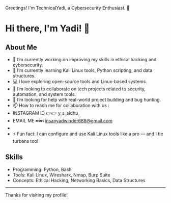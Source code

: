 Greetings! I'm TechnicalYadi, a Cybersecurity Enthusiast. 👋

<!--
*TechnicalYadi/TechnicalYadi* is a ✨ special ✨ repository because its README.md (this file) appears on your GitHub profile.
-->

# Hi there, I'm Yadi! 👋

## About Me

- 🔭 I’m currently working on improving my skills in ethical hacking and cybersecurity.
- 🌱 I’m currently learning Kali Linux tools, Python scripting, and data structures.
- 💻 I love exploring open-source tools and Linux-based systems.
- 👯 I’m looking to collaborate on tech projects related to security, automation, and system tools.
- 🤔 I’m looking for help with real-world project building and bug hunting.
- 📫 How to reach me for collaboration with us :
-  INSTAGRAM ID 👉👉 y_s_sidhu_
-  EMAIL ME ⏭️⏭️ insanyadwinder688@gmail.com
- 
- ⚡ Fun fact: I can configure and use Kali Linux tools like a pro — and I tie turbans too!

## Skills

- Programming: Python, Bash
- Tools: Kali Linux, Wireshark, Nmap, Burp Suite
- Concepts: Ethical Hacking, Networking Basics, Data Structures

---

Thanks for visiting my profile!
